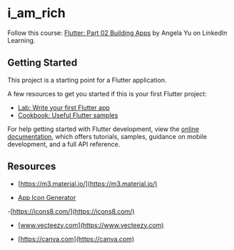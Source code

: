 # i_am_rich

Follow this course: [Flutter: Part 02 Building Apps](https://www.linkedin.com/learning/flutter-part-02-building-apps) by Angela Yu on LinkedIn Learning.

## Getting Started

This project is a starting point for a Flutter application.

A few resources to get you started if this is your first Flutter project:

- [Lab: Write your first Flutter app](https://docs.flutter.dev/get-started/codelab)
- [Cookbook: Useful Flutter samples](https://docs.flutter.dev/cookbook)

For help getting started with Flutter development, view the
[online documentation](https://docs.flutter.dev/), which offers tutorials,
samples, guidance on mobile development, and a full API reference.


## Resources

- [https://m3.material.io/](https://m3.material.io/)

- [App Icon Generator](https://appicon.co/)

-[https://icons8.com/](https://icons8.com/)

- [www.vecteezy.com](https://www.vecteezy.com)

- [https://canva.com](https://canva.com)




